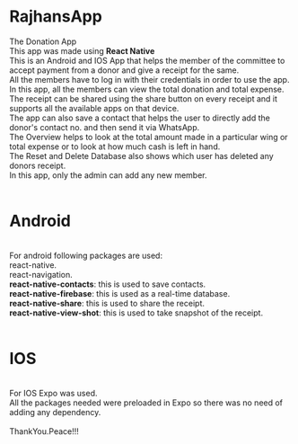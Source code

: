 # RajhansApp
The Donation App<br />
This app was made using <strong>React Native</strong><br />
This is an Android and IOS App that helps the member of the committee to accept payment from a donor and give a receipt for the same. <br />
All the members have to log in with their credentials in order to use the app.<br />
In this app, all the members can view the total donation and total expense.<br />
The receipt can be shared using the share button on every receipt and it supports all the available apps on that device.<br />
The app can also save a contact that helps the user to directly add the donor's contact no. and then send it via WhatsApp.<br />
The Overview helps to look at the total amount made in a particular wing or total expense or to look at how much cash is left in hand.<br />
The Reset and Delete Database also shows which user has deleted any donors receipt.<br />
In this app, only the admin can add  any new member.<br />
<br />

<h1>Android</h1>
<br />
For android following packages are used:<br />
 react-native.<br />
 react-navigation.<br />
<strong> react-native-contacts</strong>: this is used to save contacts.<br />
<strong> react-native-firebase</strong>: this is used as a real-time database.<br />
<strong> react-native-share</strong>: this is used to share the receipt.<br />
 <strong>react-native-view-shot</strong>: this is used to take snapshot of the  receipt.<br />
<br />
<h1>IOS</h1>
<br />
For IOS Expo was used.<br />
All the packages needed were preloaded in Expo so there was no need of adding any dependency.<br />
<br />
ThankYou.Peace!!!
